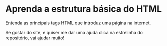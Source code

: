 # Aprenda a estrutura básica do HTML

Entenda as principais tags HTML que introduz uma página na internet. 

Se gostar do site, e quiser me dar uma ajuda clica na estrelinha do repositório, vai ajudar muito!
